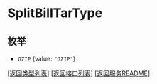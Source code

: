 # SplitBillTarType

## 枚举


* `GZIP` (value: `"GZIP"`)


[\[返回类型列表\]](README.md#类型列表)
[\[返回接口列表\]](README.md#接口列表)
[\[返回服务README\]](README.md)


